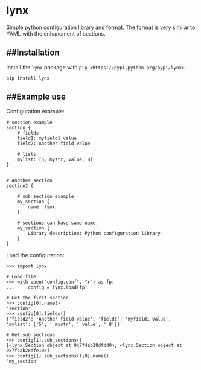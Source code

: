 lynx
====

Simple python configuration library and format. The format is very similar to YAML with the enhancment of sections.

##Installation
--------------

Install the ``lynx`` package with `pip
<https://pypi.python.org/pypi/lynx>`:

    pip install lynx



##Example use
---------------
Configuration example:
```
# section example
section {
	# fields
	field1: myfield1 value
	field2: Another field value
	
	# lists
	mylist: [5, mystr, value, 8]
}


# Another section
section2 {
	
	# sub section example
	my_section {
		name: lynx
	}

	# sections can have same name.	
	my_section {
		Library description: Python configuration library
	}
}

```

Load the configuration:
```
>>> import lynx

# Load file
>>> with open("config.conf", "r") as fp:
...     config = lynx.load(fp)

# Get the first section
>>> config[0].name()
'section'
>>> config[0].fields()
{'field2': 'Another field value', 'field1': 'myfield1 value', 'mylist': ['5', ' mystr', ' value', ' 8']}

# Get sub sections
>>> config[1].sub_sections()
[<lynx.Section object at 0x7f4ab28dfdd0>, <lynx.Section object at 0x7f4ab28dfe10>]
>>> config[1].sub_sections()[0].name()
'my_section'
```


